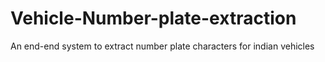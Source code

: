 # Vehicle-Number-plate-extraction
An end-end system to extract number plate characters for indian vehicles
